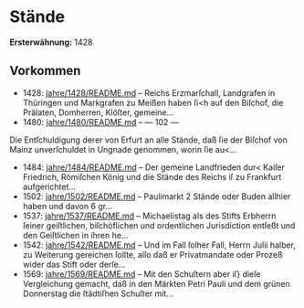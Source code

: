 # Stände

**Ersterwähnung:** 1428

## Vorkommen
- 1428: [jahre/1428/README.md](../jahre/1428/README.md) – Reichs Erzmarſchall, Landgrafen
in Thüringen und Markgrafen zu Meißen haben ſi<h auf
den Biſchof, die Prälaten, Domherren, Klöſter, gemeine...
- 1480: [jahre/1480/README.md](../jahre/1480/README.md) – — 102 —

Die Entſchuldigung derer von Erfurt an alle Stände,
daß ſie der Biſchof von Mainz unverſchuldet in Ungnade
genommen, worin ſie au<...
- 1484: [jahre/1484/README.md](../jahre/1484/README.md) – Der gemeine Landfrieden dur< Kaiſer Friedrich,
Römiſchen König und die Stände des Reichs iſ zu
Frankfurt aufgerichtet...
- 1502: [jahre/1502/README.md](../jahre/1502/README.md) – Paulimarkt 2 Stände
oder Buden allhier haben und davon 6 gr...
- 1537: [jahre/1537/README.md](../jahre/1537/README.md) – Michaelistag als des Stifts Erbherrn ſeiner geiſtlichen,
biſchöflichen und ordentlichen Jurisdiction entſeßt und den
Geiſtlichen in ihren he...
- 1542: [jahre/1542/README.md](../jahre/1542/README.md) – Und im Fall ſolher Fall, Herrn Julii halber, zu
Weiterung gereichen ſollte, alſo daß er Privatmandate
oder Prozeß wider das Stift oder derſe...
- 1569: [jahre/1569/README.md](../jahre/1569/README.md) – Mit den Schuſtern aber iſ} dieſe Vergleichung gemacht,
daß in den Märkten Petri Pauli und dem grünen Donnerstag
die ſtädtiſhen Schuſter mit...
